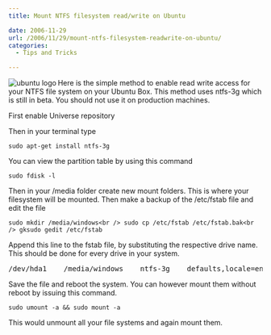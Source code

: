 ```yaml
---
title: Mount NTFS filesystem read/write on Ubuntu

date: 2006-11-29
url: /2006/11/29/mount-ntfs-filesystem-readwrite-on-ubuntu/
categories:
  - Tips and Tricks

---
```

<img align="left" id="image301" alt="ubuntu logo" src="/uploads/2006/11/ubuntu_logo.gif" />Here is the simple method to enable read write access for your NTFS file system on your Ubuntu Box. This method uses ntfs-3g which is still in beta. You should not use it on production machines.

First enable Universe repository

Then in your terminal type

`sudo apt-get install ntfs-3g`

You can view the partition table by using this command

`sudo fdisk -l`

Then in your /media folder create new mount folders. This is where your filesystem will be mounted. Then make a backup of the /etc/fstab file and edit the file

`sudo mkdir /media/windows<br />
sudo cp /etc/fstab /etc/fstab.bak<br />
gksudo gedit /etc/fstab`
  
Append this line to the fstab file, by substituting the respective drive name. This should be done for every drive in your system.

<pre>/dev/hda1    /media/windows    ntfs-3g    defaults,locale=en_US.utf8    0    0</pre>

Save the file and reboot the system. You can however mount them without reboot by issuing this command.

`sudo umount -a && sudo mount -a`

This would unmount all your file systems and again mount them.